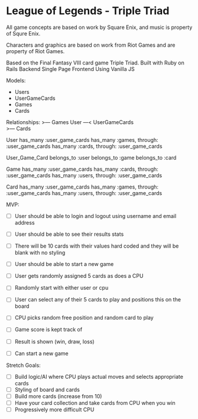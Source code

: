 # League of Legends - Triple Triad

All game concepts are based on work by Square Enix, and music is
property of Squre Enix.

Characters and graphics are based on work from Riot Games and are property of Riot Games.

Based on the Final Fantasy VIII card game Triple Triad.
Built with Ruby on Rails Backend
Single Page Frontend Using Vanilla JS

Models:
- Users
- UserGameCards
- Games
- Cards


Relationships:
						>— Games 
User  —<  UserGameCards 				  
						>—  Cards 		

User
has_many :user_game_cards
has_many :games, through: :user_game_cards
has_many :cards, through: :user_game_cards


User_Game_Card
belongs_to :user
belongs_to :game
belongs_to :card


Game
has_many :user_game_cards
has_many :cards, through: :user_game_cards
has_many :users, through: :user_game_cards

Card
has_many :user_game_cards
has_many :games, through: :user_game_cards
has_many :users, through: :user_game_cards


MVP: 
- [ ] User should be able to login and logout using username and email address
- [ ] User should be able to see their results stats
- [ ] There will be 10 cards with their values hard coded and they will be blank with no styling
- [ ] User should be able to start a new game
- [ ] User gets randomly assigned 5 cards as does a CPU
- [ ] Randomly start with either user or cpu
- [ ] User can select any of their 5 cards to play and positions this on the board
- [ ] CPU picks random free position and random card to play
- [ ] Game score is kept track of
- [ ] Result is shown (win, draw, loss)
- [ ] Can start a new game


Stretch Goals:
- [ ] Build logic/AI where CPU plays actual moves and selects appropriate cards
- [ ] Styling of board and cards
- [ ] Build more cards (increase from 10)
- [ ] Have your card collection and take cards from CPU when you win
- [ ] Progressively more difficult CPU

